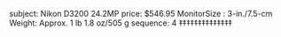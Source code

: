 subject: Nikon D3200 24.2MP
price: $546.95
MonitorSize : 3-in./7.5-cm
Weight: Approx. 1 lb 1.8 oz/505 g
sequence: 4
‡‡‡‡‡‡‡‡‡‡‡‡‡‡